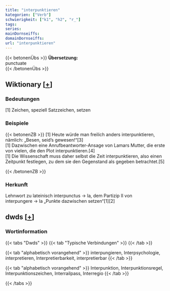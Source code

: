 ```yaml
---
title: "interpunktieren"
kategorien: ["Verb"]
schwierigkeit: ["k1", "h2", "r_"]
tags:
series:
mainDornseiffs:
domainDornseiffs:
url: "interpunktieren"
---
```


{{< betonenÜbs >}}
**Übersetzung:**  
punctuate  
{{< /betonenÜbs >}}

## Wiktionary [[+](https://de.wiktionary.org/wiki/interpunktieren)]

### Bedeutungen
[1] Zeichen, speziell Satzzeichen, setzen  

### Beispiele
{{< betonenZB >}}
[1] Heute würde man freilich anders interpunktieren, nämlich: „Besen, seid’s gewesen!“[3]  
[1] Dazwischen eine Anrufbeantworter-Ansage von Lamars Mutter, die erste von vielen, die den Plot interpunktieren.[4]  
[1] Die Wissenschaft muss daher selbst die Zeit interpunktieren, also einen Zeitpunkt festlegen, zu dem sie den Gegenstand als gegeben betrachtet.[5]  

{{< /betonenZB >}}
### Herkunft
Lehnwort zu lateinisch interpunctus → la, dem Partizip II von interpungere → la „Punkte dazwischen setzen“[1][2]  



## dwds [[+](https://www.dwds.de/wb/interpunktieren)]

### Wortinformation
{{< tabs "Dwds" >}}
{{< tab "Typische Verbindungen" >}}
{{< /tab >}}

{{< tab "alphabetisch vorangehend" >}}
interpungieren, Interpsychologie, interpretieren, Interpretierbarkeit, interpretierbar
{{< /tab >}}

{{< tab "alphabetisch vorangehend" >}}
Interpunktion, Interpunktionsregel, Interpunktionszeichen, Interrailpass, Interregio
{{< /tab >}}

{{< /tabs >}}


